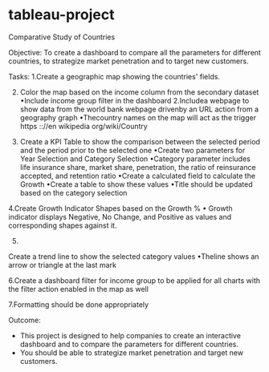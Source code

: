 # tableau-project
Comparative Study of Countries

Objective:
To create a dashboard to compare all the parameters for different countries, to strategize market penetration and to target new customers.

Tasks:
1.Create a geographic map showing the countries' fields.

2. Color the map based on the income column from the secondary dataset
•Include income group filter in the dashboard
2.Includea webpage to show data from the world bank webpage drivenby an URL action from a geography graph
•Thecountry names on the map will act as the trigger https :://en wikipedia org/wiki/Country

3. Create a KPI Table to show the comparison between the selected period
and the period prior to the selected one
•Create two parameters for Year Selection and Category Selection
•Category parameter includes life insurance share, market share, penetration, the ratio of reinsurance accepted, and retention ratio
•Create a calculated field to calculate the Growth
•Create a table to show these values
•Title should be updated based on the category selection

4.Create Growth Indicator Shapes based on the Growth %
• Growth indicator displays Negative, No Change, and Positive as values and corresponding shapes against it.

5.
Create a trend line to show the selected category values
•Theline shows an arrow or triangle at the last mark

6.Create a dashboard filter for income group to be applied for all charts with the filter action enabled in the map as well

7.Formatting should be done appropriately



Outcome: 
- This project is designed to help companies to create an interactive dashboard and to compare the parameters for different countries.
- You should be able to strategize market penetration and target new customers.

